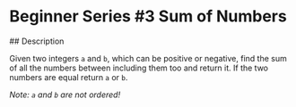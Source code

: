 # Beginner Series #3 Sum of Numbers

## Description

Given two integers `a` and `b`, which can be positive or negative, find the sum of all the numbers between including them too and return it. If the two numbers are equal return `a` or `b`.

*Note: `a` and `b` are not ordered!*